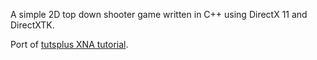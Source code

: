 A simple 2D top down shooter game written in C++ using DirectX 11 and DirectXTK.

Port of [tutsplus XNA tutorial](http://gamedevelopment.tutsplus.com/tutorials/make-a-neon-vector-shooter-in-xna-basic-gameplay--gamedev-9859).

